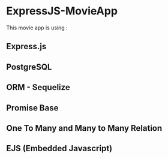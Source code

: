 # ExpressJS-MovieApp

This movie app is using :
## Express.js
## PostgreSQL
## ORM - Sequelize
## Promise Base
## One To Many and Many to Many Relation
## EJS (Embedded Javascript)
